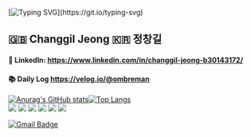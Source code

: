 [![Typing SVG](https://readme-typing-svg.herokuapp.com?font=&color=000000&size=40&vCenter=true&width=800&height=100&lines=Hi+there!+I'm+Gil;I'm+a+web+developer+in+the+UK;Welcome+to+my+github;Hope+you+enjoy+it+!)](https://git.io/typing-svg)
## 🇬🇧 Changgil Jeong 🇰🇷 정창길</br>
#### 🔗 LinkedIn: https://www.linkedin.com/in/changgil-jeong-b30143172/</br>
#### 📚 Daily Log https://velog.io/@ombreman</br>
[![Anurag's GitHub stats](https://github-readme-stats.vercel.app/api?username=ombreman&theme=react&hide=prs&count_private=true&show_icons=true&)](https://github.com/ombreman/github-readme-stats)[![Top Langs](https://github-readme-stats.vercel.app/api/top-langs/?username=ombreman&layout=compact&hide=Shell,Batchifile,PowerShell&langs_count=6&theme=react)](https://github.com/ombreman/github-readme-stats)
<br>
<img src="https://img.shields.io/badge/JavaScript-323330?style=for-the-badge&logo=javascript&logoColor=F7DF1E"/>
<img src="https://img.shields.io/badge/TypeScript-007ACC?style=for-the-badge&logo=typescript&logoColor=white"/>
<img src="https://img.shields.io/badge/Node.js-339933?style=for-the-badge&logo=nodedotjs&logoColor=white"/>
<img src="https://img.shields.io/badge/Python-3776AB?style=for-the-badge&logo=python&logoColor=white"/>
<img src="https://img.shields.io/badge/MongoDB-4EA94B?style=for-the-badge&logo=mongodb&logoColor=white"/>
<img src="https://img.shields.io/badge/MySQL-00000F?style=for-the-badge&logo=mysql&logoColor=white"/></br>

[![Gmail Badge](https://img.shields.io/badge/Gmail-D14836?style=for-the-badge&logo=gmail&logoColor=white&link=mailto:ombreman21@gmail.com)](mailto:ombreman21@gmail.com)
